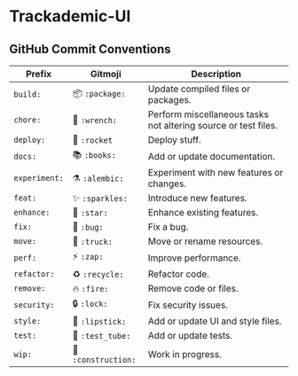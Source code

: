 # Trackademic-UI

## GitHub Commit Conventions

| Prefix        | Gitmoji          | Description                                            |
|---------------|------------------|--------------------------------------------------------|
| `build:`      | 📦 `:package:`    | Update compiled files or packages.                    |
| `chore:`      | 🔧 `:wrench:`     | Perform miscellaneous tasks not altering source or test files. |
| `deploy:`     | 🚀 `:rocket`      | Deploy stuff.                                         |
| `docs:`       | 📚 `:books:`      | Add or update documentation.                          |
| `experiment:` | ⚗️ `:alembic:`    | Experiment with new features or changes.              |
| `feat:`       | ✨ `:sparkles:`   | Introduce new features.                               |
| `enhance:`    | 🌟 `:star:`       | Enhance existing features.                            |
| `fix:`        | 🐛 `:bug:`        | Fix a bug.                                            |
| `move:`       | 🚚 `:truck:`      | Move or rename resources.                             |
| `perf:`       | ⚡ `:zap:`        | Improve performance.                                  |
| `refactor:`   | ♻️ `:recycle:`    | Refactor code.                                        |
| `remove:`     | 🔥 `:fire:`       | Remove code or files.                                 |
| `security:`   | 🔒 `:lock:`       | Fix security issues.                                  |
| `style:`      | 💄 `:lipstick:`   | Add or update UI and style files.                     |
| `test:`       | 🧪 `:test_tube:`  | Add or update tests.                                  |
| `wip:`        | 🚧 `:construction:`| Work in progress.                                    |
